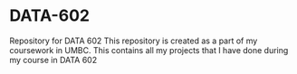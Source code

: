 # DATA-602
Repository for DATA 602 
This repository is created as a part of my coursework in UMBC. This contains all my projects that I have done during my course in DATA 602
